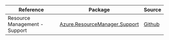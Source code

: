 | Reference | Package | Source |
|---|---|---|
|Resource Management - Support|[Azure.ResourceManager.Support](https://www.nuget.org/packages/Azure.ResourceManager.Support)|[Github](https://github.com/Azure/azure-sdk-for-net/blob/main/sdk/support/Azure.ResourceManager.Support)|

